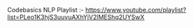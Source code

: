 Codebasics NLP Playlist :- https://www.youtube.com/playlist?list=PLeo1K3hjS3uuvuAXhYjV2lMEShq2UYSwX
